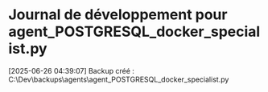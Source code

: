 # Journal de développement pour agent_POSTGRESQL_docker_specialist.py

[2025-06-26 04:39:07] Backup créé : C:\Dev\backups\agents\agent_POSTGRESQL_docker_specialist.py
